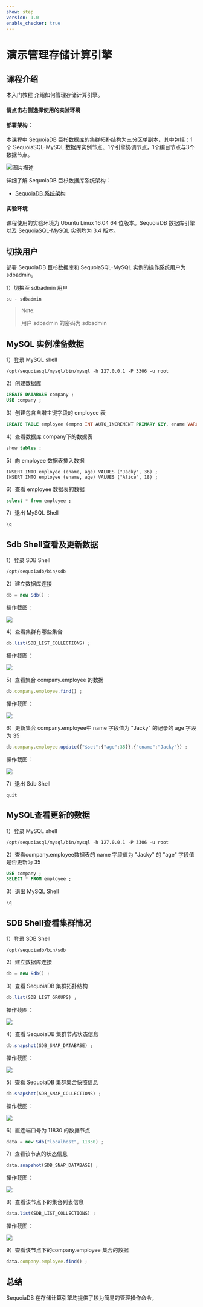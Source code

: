 ```yaml
---
show: step
version: 1.0
enable_checker: true
---
```

# 演示管理存储计算引擎

## 课程介绍

本入门教程 介绍如何管理存储计算引擎。

#### 请点击右侧选择使用的实验环境

#### 部署架构：
本课程中 SequoiaDB 巨杉数据库的集群拓扑结构为三分区单副本，其中包括：1个 SequoiaSQL-MySQL 数据库实例节点、1个引擎协调节点，1个编目节点与3个数据节点。

![图片描述](https://doc.shiyanlou.com/courses/1469/1207281/8d88e6faed223a26fcdc66fa2ef8d3c5)

详细了解 SequoiaDB 巨杉数据库系统架构：
* [SequoiaDB 系统架构](http://doc.sequoiadb.com/cn/sequoiadb-cat_id-1519649201-edition_id-0)

#### 实验环境
课程使用的实验环境为 Ubuntu Linux 16.04 64 位版本。SequoiaDB 数据库引擎以及 SequoiaSQL-MySQL 实例均为 3.4 版本。

## 切换用户

部署 SequoiaDB 巨杉数据库和 SequoiaSQL-MySQL 实例的操作系统用户为 sdbadmin。

1）切换至 sdbadmin 用户
```
su - sdbadmin
```
>Note:
>
>用户 sdbadmin 的密码为 sdbadmin

## MySQL 实例准备数据

1）登录 MySQL shell
```
/opt/sequoiasql/mysql/bin/mysql -h 127.0.0.1 -P 3306 -u root
```

2）创建数据库
```sql
CREATE DATABASE company ;
USE company ;
```

3）创建包含自增主键字段的 employee 表
```sql
CREATE TABLE employee (empno INT AUTO_INCREMENT PRIMARY KEY, ename VARCHAR(128), age INT) ;
```

4）查看数据库 company下的数据表
```sql
show tables ;
```

5）向 employee 数据表插入数据
```
INSERT INTO employee (ename, age) VALUES ("Jacky", 36) ;
INSERT INTO employee (ename, age) VALUES ("Alice", 18) ;
```

6）查看 employee 数据表的数据
```sql
select * from employee ;
```

7）退出 MySQL Shell
```
\q
```

## Sdb Shell查看及更新数据

1）登录 SDB Shell
```
/opt/sequoiadb/bin/sdb
```

2）建立数据库连接
```javascript
db = new Sdb() ;
```

操作截图：

![](https://doc.shiyanlou.com/courses/1538/1207281/3fc5ba35076afe7895ff3254b7a96330/wm)

4）查看集群有哪些集合
```javascript
db.list(SDB_LIST_COLLECTIONS) ;
```

操作截图：

![](https://doc.shiyanlou.com/courses/1538/1207281/ecfe4757de8c2c5418cb76eb0aa2e008/wm)

5）查看集合 company.employee 的数据
```javascript
db.company.employee.find() ;
```

操作截图：

![](https://doc.shiyanlou.com/courses/1538/1207281/7517d899389a11bf900907bc1968966d/wm)

6）更新集合 company.employee中 name 字段值为 "Jacky" 的记录的 age 字段为 35
```javascript
db.company.employee.update({"$set":{"age":35}},{"ename":"Jacky"}) ;
```

操作截图：

![](https://doc.shiyanlou.com/courses/1538/1207281/a8165df8360f551ca63b30a0b380cbcf/wm)

7）退出 Sdb Shell
```
quit
```

## MySQL查看更新的数据

1）登录 MySQL shell
```
/opt/sequoiasql/mysql/bin/mysql -h 127.0.0.1 -P 3306 -u root
```

2）查看company.employee数据表的 name 字段值为 "Jacky" 的 "age" 字段值是否更新为 35
```sql
USE company ;
SELECT * FROM employee ;
```

3）退出 MySQL Shell
```
\q
```

## SDB Shell查看集群情况
1）登录 SDB Shell
```
/opt/sequoiadb/bin/sdb
```

2）建立数据库连接
```javascript
db = new Sdb() ;
```

3）查看 SequoiaDB 集群拓扑结构
```javascript
db.list(SDB_LIST_GROUPS) ;
``` 

操作截图：

![](https://doc.shiyanlou.com/courses/1538/1207281/d391347a5d499ae39ff3a681f0d3b58c/wm)

4）查看 SequoiaDB 集群节点状态信息
```javascript
db.snapshot(SDB_SNAP_DATABASE) ;
```

操作截图：

![](https://doc.shiyanlou.com/courses/1538/1207281/0dda8edb8f7247ff2670c65405c2f595/wm)

5）查看 SequoiaDB 集群集合快照信息
```javascript
db.snapshot(SDB_SNAP_COLLECTIONS) ;
```

操作截图：

![](https://doc.shiyanlou.com/courses/1538/1207281/a7930b44e37f050b8c35a8b9e768b31f/wm)

6）直连端口号为 11830 的数据节点
```javascript
data = new Sdb("localhost", 11830) ;
```

7）查看该节点的状态信息
```javascript
data.snapshot(SDB_SNAP_DATABASE) ;
```

操作截图：

![](https://doc.shiyanlou.com/courses/1538/1207281/282dd1ac68c497f41de71ffe4685c65b/wm)

8）查看该节点下的集合列表信息
```javascript
data.list(SDB_LIST_COLLECTIONS) ;
```

操作截图：

![](https://doc.shiyanlou.com/courses/1538/1207281/bcc36bf47b54c748878895e6be9733de/wm)

9）查看该节点下的company.employee 集合的数据
```javascript
data.company.employee.find() ;
```

## 总结
SequoiaDB 在存储计算引擎均提供了较为简易的管理操作命令。
